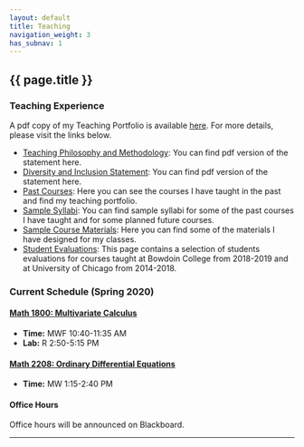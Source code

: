 ```yaml
---
layout: default
title: Teaching
navigation_weight: 3
has_subnav: 1
---
```


## {{ page.title }}

### Teaching Experience

A pdf copy of my Teaching Portfolio is available [here](/teaching/courses/portfolio.pdf). For more details, please visit the links below.

* [Teaching Philosophy and Methodology](/teaching/teachingstatement): You can find pdf version of the statement here.
* [Diversity and Inclusion Statement](/teaching/diversitystatement): You can find pdf version of the statement here.
* [Past Courses](/teaching/courses): Here you can see the courses I have taught in the past and find my teaching portfolio.
* [Sample Syllabi](/teaching/syllabi): You can find sample syllabi for some of the past courses I have taught and for some planned future courses.
* [Sample Course Materials](/teaching/materials): Here you can find some of the materials I have designed for my classes.
* [Student Evaluations](/teaching/evaluations): This page contains a selection of students evaluations for courses taught at Bowdoin College from 2018-2019 and at University of Chicago from 2014-2018.


### Current Schedule (Spring 2020)

#### [Math 1800: Multivariate Calculus](https://subhadipchowdhury.github.io/teaching/courses/Spring2020.1800/)

* __Time:__ MWF 10:40-11:35 AM
* __Lab:__ R 2:50-5:15 PM

#### [Math 2208: Ordinary Differential Equations](https://subhadipchowdhury.github.io/teaching/courses/Spring2020.2208/)

* __Time:__ MW 1:15-2:40 PM


#### Office Hours

Office hours will be announced on Blackboard.


---
